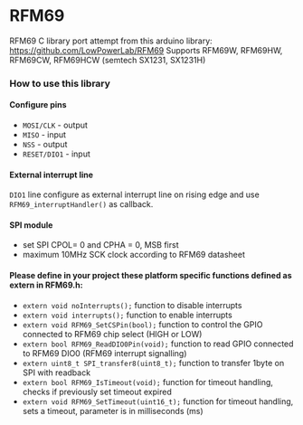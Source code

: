 # RFM69
RFM69 C library port attempt from this arduino library: https://github.com/LowPowerLab/RFM69
Supports RFM69W, RFM69HW, RFM69CW, RFM69HCW (semtech SX1231, SX1231H)

### How to use this library

#### Configure pins

- `MOSI/CLK` - output
- `MISO` - input
- `NSS` - output
- `RESET/DIO1` - input

#### External interrupt line
`DIO1` line configure as external interrupt line on rising edge and use `RFM69_interruptHandler()` as callback. 

#### SPI module
- set SPI CPOL= 0 and CPHA = 0, MSB first
- maximum 10MHz SCK clock according to RFM69 datasheet
 

#### Please define in your project these platform specific functions defined as extern in RFM69.h:
- `extern void noInterrupts();`             function to disable interrupts
- `extern void interrupts();`               function to enable interrupts  
- `extern void RFM69_SetCSPin(bool);`       function to control the GPIO connected to RFM69 chip select (HIGH or LOW)
- `extern bool RFM69_ReadDIO0Pin(void);`    function to read GPIO connected to RFM69 DIO0 (RFM69 interrupt signalling)
- `extern uint8_t SPI_transfer8(uint8_t);`  function to transfer 1byte on SPI with readback
- `extern bool RFM69_IsTimeout(void);`   function for timeout handling, checks if previously set timeout expired
- `extern void RFM69_SetTimeout(uint16_t);` function for timeout handling, sets a timeout, parameter is in milliseconds (ms)




